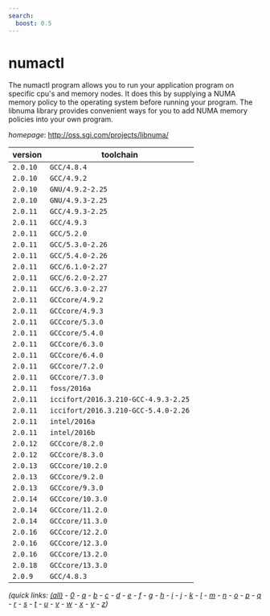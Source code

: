 ```yaml
---
search:
  boost: 0.5
---
```

# numactl

The numactl program allows you to run your application program on specific cpu's and memory nodes.  It does this by supplying a NUMA memory policy to the operating system before running your program.  The libnuma library provides convenient ways for you to add NUMA memory policies into your own program.

*homepage*: <http://oss.sgi.com/projects/libnuma/>

version | toolchain
--------|----------
``2.0.10`` | ``GCC/4.8.4``
``2.0.10`` | ``GCC/4.9.2``
``2.0.10`` | ``GNU/4.9.2-2.25``
``2.0.10`` | ``GNU/4.9.3-2.25``
``2.0.11`` | ``GCC/4.9.3-2.25``
``2.0.11`` | ``GCC/4.9.3``
``2.0.11`` | ``GCC/5.2.0``
``2.0.11`` | ``GCC/5.3.0-2.26``
``2.0.11`` | ``GCC/5.4.0-2.26``
``2.0.11`` | ``GCC/6.1.0-2.27``
``2.0.11`` | ``GCC/6.2.0-2.27``
``2.0.11`` | ``GCC/6.3.0-2.27``
``2.0.11`` | ``GCCcore/4.9.2``
``2.0.11`` | ``GCCcore/4.9.3``
``2.0.11`` | ``GCCcore/5.3.0``
``2.0.11`` | ``GCCcore/5.4.0``
``2.0.11`` | ``GCCcore/6.3.0``
``2.0.11`` | ``GCCcore/6.4.0``
``2.0.11`` | ``GCCcore/7.2.0``
``2.0.11`` | ``GCCcore/7.3.0``
``2.0.11`` | ``foss/2016a``
``2.0.11`` | ``iccifort/2016.3.210-GCC-4.9.3-2.25``
``2.0.11`` | ``iccifort/2016.3.210-GCC-5.4.0-2.26``
``2.0.11`` | ``intel/2016a``
``2.0.11`` | ``intel/2016b``
``2.0.12`` | ``GCCcore/8.2.0``
``2.0.12`` | ``GCCcore/8.3.0``
``2.0.13`` | ``GCCcore/10.2.0``
``2.0.13`` | ``GCCcore/9.2.0``
``2.0.13`` | ``GCCcore/9.3.0``
``2.0.14`` | ``GCCcore/10.3.0``
``2.0.14`` | ``GCCcore/11.2.0``
``2.0.14`` | ``GCCcore/11.3.0``
``2.0.16`` | ``GCCcore/12.2.0``
``2.0.16`` | ``GCCcore/12.3.0``
``2.0.16`` | ``GCCcore/13.2.0``
``2.0.18`` | ``GCCcore/13.3.0``
``2.0.9`` | ``GCC/4.8.3``


*(quick links: [(all)](../index.md) - [0](../0/index.md) - [a](../a/index.md) - [b](../b/index.md) - [c](../c/index.md) - [d](../d/index.md) - [e](../e/index.md) - [f](../f/index.md) - [g](../g/index.md) - [h](../h/index.md) - [i](../i/index.md) - [j](../j/index.md) - [k](../k/index.md) - [l](../l/index.md) - [m](../m/index.md) - [n](../n/index.md) - [o](../o/index.md) - [p](../p/index.md) - [q](../q/index.md) - [r](../r/index.md) - [s](../s/index.md) - [t](../t/index.md) - [u](../u/index.md) - [v](../v/index.md) - [w](../w/index.md) - [x](../x/index.md) - [y](../y/index.md) - [z](../z/index.md))*

